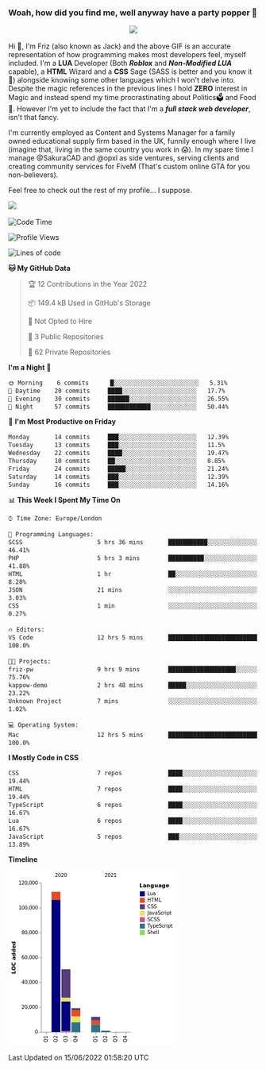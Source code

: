 ### Woah, how did you find me, well anyway have a party popper 🎉

<p align="center">
  <img  src="https://66.media.tumblr.com/d2766024a15e8c140bf20f314664eed2/d1615166bf58615c-d8/s400x600/aabc473a64edc43599d5345fd1e9e792d66ecc48.gifv">
</p>

Hi :wave:, I'm Friz (also known as Jack) and the above GIF is an accurate representation of how programming makes most developers feel, myself included. I'm a **LUA** Developer (Both ***Roblox*** and ***Non-Modified LUA*** capable), a **HTML** Wizard and a **CSS** Sage (SASS is better and you know it :pray:) alongside knowing some other languages which I won't delve into. Despite the magic references in the previous lines I hold **ZERO** interest in Magic and instead spend my time procrastinating about Politics🗳️ and Food🍔. However I'm yet to include the fact that I'm a ***full stack web developer***, isn't that fancy.

I'm currently employed as Content and Systems Manager for a family owned educational supply firm based in the UK, funnily enough where I live (imagine that, living in the same country you work in 😱). In my spare time I manage @SakuraCAD and @opxl as side ventures, serving clients and creating community services for FiveM (That's custom online GTA for you non-believers).

Feel free to check out the rest of my profile... I suppose.

<a href="https://github.com/anuraghazra/github-readme-stats">
  <img  src="https://github-readme-stats.vercel.app/api?username=JackOPXL&count_private=true&show_icons=true&theme=tokyonight" />
</a>



<!--START_SECTION:waka-->
![Code Time](http://img.shields.io/badge/Code%20Time-0%20secs-blue)

![Profile Views](http://img.shields.io/badge/Profile%20Views-0-blue)

![Lines of code](https://img.shields.io/badge/From%20Hello%20World%20I%27ve%20Written-190%20Thousand%20lines%20of%20code-blue)

**🐱 My GitHub Data** 

> 🏆 12 Contributions in the Year 2022
 > 
> 📦 149.4 kB Used in GitHub's Storage 
 > 
> 🚫 Not Opted to Hire
 > 
> 📜 3 Public Repositories 
 > 
> 🔑 62 Private Repositories  
 > 
**I'm a Night 🦉** 

```text
🌞 Morning    6 commits      █░░░░░░░░░░░░░░░░░░░░░░░░   5.31% 
🌆 Daytime    20 commits     ████░░░░░░░░░░░░░░░░░░░░░   17.7% 
🌃 Evening    30 commits     ██████░░░░░░░░░░░░░░░░░░░   26.55% 
🌙 Night      57 commits     ████████████░░░░░░░░░░░░░   50.44%

```
📅 **I'm Most Productive on Friday** 

```text
Monday       14 commits     ███░░░░░░░░░░░░░░░░░░░░░░   12.39% 
Tuesday      13 commits     ███░░░░░░░░░░░░░░░░░░░░░░   11.5% 
Wednesday    22 commits     ████░░░░░░░░░░░░░░░░░░░░░   19.47% 
Thursday     10 commits     ██░░░░░░░░░░░░░░░░░░░░░░░   8.85% 
Friday       24 commits     █████░░░░░░░░░░░░░░░░░░░░   21.24% 
Saturday     14 commits     ███░░░░░░░░░░░░░░░░░░░░░░   12.39% 
Sunday       16 commits     ███░░░░░░░░░░░░░░░░░░░░░░   14.16%

```


📊 **This Week I Spent My Time On** 

```text
⌚︎ Time Zone: Europe/London

💬 Programming Languages: 
SCSS                     5 hrs 36 mins       ███████████░░░░░░░░░░░░░░   46.41% 
PHP                      5 hrs 3 mins        ██████████░░░░░░░░░░░░░░░   41.88% 
HTML                     1 hr                ██░░░░░░░░░░░░░░░░░░░░░░░   8.28% 
JSON                     21 mins             ░░░░░░░░░░░░░░░░░░░░░░░░░   3.03% 
CSS                      1 min               ░░░░░░░░░░░░░░░░░░░░░░░░░   0.27%

🔥 Editors: 
VS Code                  12 hrs 5 mins       █████████████████████████   100.0%

🐱‍💻 Projects: 
friz-pw                  9 hrs 9 mins        ███████████████████░░░░░░   75.76% 
kappow-demo              2 hrs 48 mins       █████░░░░░░░░░░░░░░░░░░░░   23.22% 
Unknown Project          7 mins              ░░░░░░░░░░░░░░░░░░░░░░░░░   1.02%

💻 Operating System: 
Mac                      12 hrs 5 mins       █████████████████████████   100.0%

```

**I Mostly Code in CSS** 

```text
CSS                      7 repos             ████░░░░░░░░░░░░░░░░░░░░░   19.44% 
HTML                     7 repos             ████░░░░░░░░░░░░░░░░░░░░░   19.44% 
TypeScript               6 repos             ████░░░░░░░░░░░░░░░░░░░░░   16.67% 
Lua                      6 repos             ████░░░░░░░░░░░░░░░░░░░░░   16.67% 
JavaScript               5 repos             ███░░░░░░░░░░░░░░░░░░░░░░   13.89%

```


**Timeline**

![Chart not found](https://raw.githubusercontent.com/JackOPXL/JackOPXL/master/charts/bar_graph.png) 


 Last Updated on 15/06/2022 01:58:20 UTC
<!--END_SECTION:waka-->

